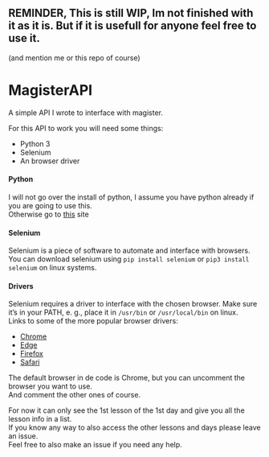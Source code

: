 ## REMINDER, This is still WIP, Im not finished with it as it is. But if it is usefull for anyone feel free to use it.
(and mention me or this repo of course)

# MagisterAPI
A simple API I wrote to interface with magister.

For this API to work you will need some things:
- Python 3
- Selenium
- An browser driver

#### Python
I will not go over the install of python, I assume you have python already if you are going to use this.  
Otherwise go to [this](https://www.python.org/downloads/) site

#### Selenium
Selenium is a piece of software to automate and interface with browsers.  
You can download selenium using `pip install selenium` or `pip3 install selenium` on linux systems.

#### Drivers
Selenium requires a driver to interface with the chosen browser. Make sure it’s in your PATH, e. g., place it in `/usr/bin` or `/usr/local/bin` on linux.  
Links to some of the more popular browser drivers:

* [Chrome](https://sites.google.com/a/chromium.org/chromedriver/downloads/)
* [Edge](https://developer.microsoft.com/en-us/microsoft-edge/tools/webdriver/)
* [Firefox](https://github.com/mozilla/geckodriver/releases)
* [Safari](https://webkit.org/blog/6900/webdriver-support-in-safari-10/)

The default browser in de code is Chrome, but you can uncomment the browser you want to use.  
And comment the other ones of course.

For now it can only see the 1st lesson of the 1st day and give you all the lesson info in a list.  
If you know any way to also access the other lessons and days please leave an issue.  
Feel free to also make an issue if you need any help.
